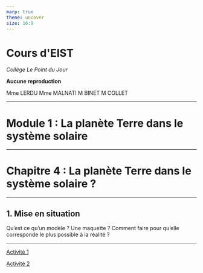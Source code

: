 ```yaml
---
marp: true
theme: uncover
size: 16:9
---
```

<!-- paginate: true -->
# Cours d'EIST

*Collège Le Point du Jour*

**Aucune reproduction**

Mme LERDU
Mme MALNATI
M BINET
M COLLET

---

# Module 1 : La planète Terre dans le système solaire

---

# Chapitre 4 : La planète Terre dans le système solaire  ?

---

## 1. Mise en situation 

Qu’est ce qu’un modèle ? Une maquette ?
Comment faire pour qu’elle corresponde le plus possible à la réalité ?

---

[Activité 1](AC1.pdf)

[Activité 2](AC2.pdf)